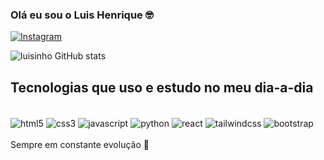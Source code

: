 ### Olá eu sou o Luis Henrique 🤓
[![Instagram](https://img.shields.io/badge/Instagram-E4405F?style=for-the-badge&logo=instagram&logoColor=white)](https://instagram.com/luiis.png)

![luisinho GitHub stats](https://github-readme-stats.vercel.app/api?username=luisinho&show_icons=true&theme=dark)


## Tecnologias que uso e estudo no meu dia-a-dia

<div style="display: inline_block"> <br/>
    <img align='center' alt="html5" src="https://img.shields.io/badge/HTML5-E34F26?style=for-the-badge&logo=html5&logoColor=white"/>
        <img align='center' alt="css3" src="https://img.shields.io/badge/CSS3-1572B6?style=for-the-badge&logo=css3&logoColor=white"/>
        <img align='center' alt="javascript" src="https://img.shields.io/badge/JavaScript-323330?style=for-the-badge&logo=javascript&logoColor=F7DF1E"/>
        <img align='center' alt="python" src="https://img.shields.io/badge/Python-3776AB?style=for-the-badge&logo=python&logoColor=white"/>
        <img align='center' alt="react" src="https://img.shields.io/badge/React-20232A?style=for-the-badge&logo=react&logoColor=61DAFB"/>
        <img align='center' alt="tailwindcss" src="https://img.shields.io/badge/Tailwind_CSS-38B2AC?style=for-the-badge&logo=tailwind-css&logoColor=white"/>
        <img align='center' alt="bootstrap" src="https://img.shields.io/badge/bootstrap-%238511FA.svg?style=for-the-badge&logo=bootstrap&logoColor=white"/>
</div><br/>
Sempre em constante evolução 🚀

